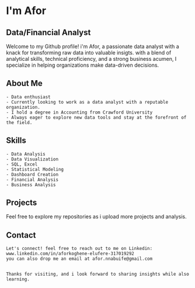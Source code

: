 # I'm Afor

## Data/Financial Analyst
		
Welcome to my Github profile! i'm Afor, a passionate data analyst with a knack for transforming raw data into valuable insigts. with a blend of analytical skills, technical proficiency, and a strong business acumen, I specialize in helping organizations make data-driven decisions.
## About Me
	- Data enthusiast
	- Currently looking to work as a data analyst with a reputable organization.
	- I hold a degree in Accounting from Crawford University
	- Always eager to explore new data tools and stay at the forefront of the field.
		
## Skills
	- Data Analysis
	- Data Visualization
	- SQL, Excel
	- Statistical Modeling
	- Dashboard Creation
	- Financial Analysis
	- Business Analysis
 
  ## Projects
 
 Feel free to explore my repositories as i upload more projects and analysis.
		

## Contact
	Let's connect! feel free to reach out to me on Linkedin:
	www.linkedin.com/in/aforkoghene-elufere-317019292
	you can also drop me an email at afor.nnabuife@gmail.com
		

	Thanks for visiting, and i look forward to sharing insights while also learning.

